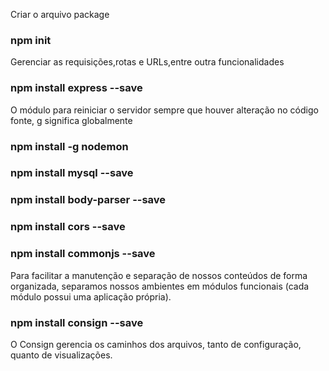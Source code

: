 Criar o arquivo package
### npm init
Gerenciar as requisições,rotas e URLs,entre outra funcionalidades
### npm install express --save
O módulo para reiniciar o servidor sempre que houver alteração no código fonte, g significa globalmente
### npm install -g nodemon

### npm install mysql --save

### npm install body-parser --save

### npm install cors --save

### npm install commonjs  --save
Para facilitar a manutenção e separação de nossos conteúdos de forma organizada, 
separamos nossos ambientes em módulos funcionais (cada módulo possui uma aplicação própria). 

### npm install consign --save

O Consign gerencia os caminhos dos arquivos, tanto de configuração, quanto de visualizações.

